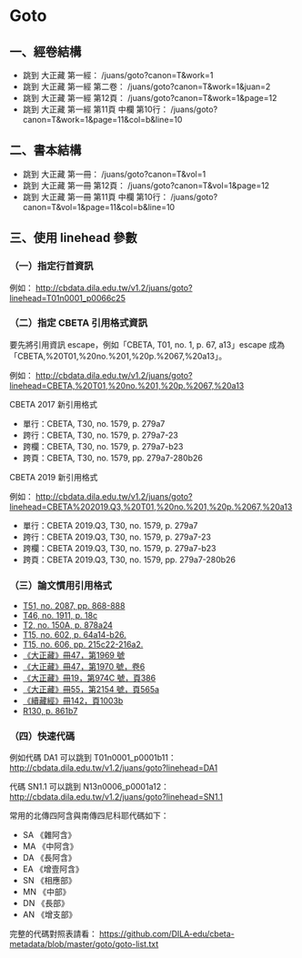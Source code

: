 # Goto

## 一、經卷結構

* 跳到 大正藏 第一經： /juans/goto?canon=T&work=1
* 跳到 大正藏 第一經 第二卷： /juans/goto?canon=T&work=1&juan=2
* 跳到 大正藏 第一經 第12頁： /juans/goto?canon=T&work=1&page=12
* 跳到 大正藏 第一經 第11頁 中欄 第10行： /juans/goto?canon=T&work=1&page=11&col=b&line=10

## 二、書本結構

* 跳到 大正藏 第一冊： /juans/goto?canon=T&vol=1
* 跳到 大正藏 第一冊 第12頁： /juans/goto?canon=T&vol=1&page=12
* 跳到 大正藏 第一冊 第11頁 中欄 第10行： /juans/goto?canon=T&vol=1&page=11&col=b&line=10

## 三、使用 linehead 參數

### （一）指定行首資訊

例如： <http://cbdata.dila.edu.tw/v1.2/juans/goto?linehead=T01n0001_p0066c25>

### （二）指定 CBETA 引用格式資訊

要先將引用資訊 escape，例如「CBETA, T01, no. 1, p. 67, a13」escape 成為「CBETA,%20T01,%20no.%201,%20p.%2067,%20a13」。

例如： <http://cbdata.dila.edu.tw/v1.2/juans/goto?linehead=CBETA,%20T01,%20no.%201,%20p.%2067,%20a13>

CBETA 2017 新引用格式

* 單行：CBETA, T30, no. 1579, p. 279a7
* 跨行：CBETA, T30, no. 1579, p. 279a7-23
* 跨欄：CBETA, T30, no. 1579, p. 279a7-b23
* 跨頁：CBETA, T30, no. 1579, pp. 279a7-280b26

CBETA 2019 新引用格式

例如： <http://cbdata.dila.edu.tw/v1.2/juans/goto?linehead=CBETA%202019.Q3,%20T01,%20no.%201,%20p.%2067,%20a13>

* 單行：CBETA 2019.Q3, T30, no. 1579, p. 279a7
* 跨行：CBETA 2019.Q3, T30, no. 1579, p. 279a7-23
* 跨欄：CBETA 2019.Q3, T30, no. 1579, p. 279a7-b23
* 跨頁：CBETA 2019.Q3, T30, no. 1579, pp. 279a7-280b26

### （三）論文慣用引用格式

* [T51, no. 2087, pp. 868-888](http://cbdata.dila.edu.tw/v1.2/juans/goto?linehead=T51,%20no.%202087,%20pp.%20868-888)
* [T46, no. 1911, p. 18c](http://cbdata.dila.edu.tw/v1.2/juans/goto?linehead=T46,%20no.%201911,%20p.%2018c)
* [T2, no. 150A, p. 878a24](http://cbdata.dila.edu.tw/v1.2/juans/goto?linehead=T2,%20no.%20150A,%20p.%20878a24)
* [T15, no. 602, p. 64a14-b26.](http://cbdata.dila.edu.tw/v1.2/juans/goto?linehead=T15,%20no.%20602,%20p.%2064a14-b26.)
* [T15, no. 606, pp. 215c22-216a2.](http://cbdata.dila.edu.tw/v1.2/juans/goto?linehead=T15,%20no.%20606,%20pp.%20215c22-216a2.)
* [《大正藏》冊47，第1969 號](http://cbdata.dila.edu.tw/v1.2/juans/goto?linehead=%E3%80%8A%E5%A4%A7%E6%AD%A3%E8%97%8F%E3%80%8B%E5%86%8A47%EF%BC%8C%E7%AC%AC1969%20%E8%99%9F)
* [《大正藏》冊47，第1970 號，卷6](http://cbdata.dila.edu.tw/v1.2/juans/goto?linehead=%E3%80%8A%E5%A4%A7%E6%AD%A3%E8%97%8F%E3%80%8B%E5%86%8A47%EF%BC%8C%E7%AC%AC1970%20%E8%99%9F%EF%BC%8C%E5%8D%B76)
* [《大正藏》冊19，第974C 號，頁386](http://cbdata.dila.edu.tw/v1.2/juans/goto?linehead=%E3%80%8A%E5%A4%A7%E6%AD%A3%E8%97%8F%E3%80%8B%E5%86%8A19%EF%BC%8C%E7%AC%AC974C%20%E8%99%9F%EF%BC%8C%E9%A0%81386)
* [《大正藏》冊55，第2154 號，頁565a](http://cbdata.dila.edu.tw/v1.2/juans/goto?linehead=%E3%80%8A%E5%A4%A7%E6%AD%A3%E8%97%8F%E3%80%8B%E5%86%8A55%EF%BC%8C%E7%AC%AC2154%20%E8%99%9F%EF%BC%8C%E9%A0%81565a)
* [《續藏經》冊142，頁1003b](http://cbdata.dila.edu.tw/v1.2/juans/goto?linehead=%E3%80%8A%E7%BA%8C%E8%97%8F%E7%B6%93%E3%80%8B%E5%86%8A142%EF%BC%8C%E9%A0%811003b)
* [R130, p. 861b7](http://cbdata.dila.edu.tw/v1.2/juans/goto?linehead=R130,%20p.%20861b7)

### （四）快速代碼

例如代碼 DA1 可以跳到 T01n0001_p0001b11： <http://cbdata.dila.edu.tw/v1.2/juans/goto?linehead=DA1>

代碼 SN1.1 可以跳到 N13n0006_p0001a12： <http://cbdata.dila.edu.tw/v1.2/juans/goto?linehead=SN1.1>

常用的北傳四阿含與南傳四尼科耶代碼如下：

* SA 《雜阿含》
* MA 《中阿含》
* DA 《長阿含》
* EA 《增壹阿含》
* SN 《相應部》
* MN 《中部》
* DN 《長部》
* AN 《增支部》

完整的代碼對照表請看： <https://github.com/DILA-edu/cbeta-metadata/blob/master/goto/goto-list.txt>
